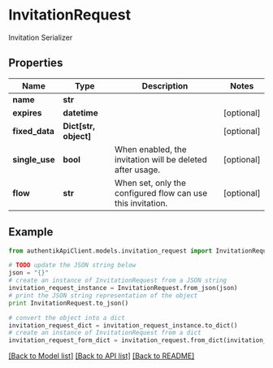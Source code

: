 # InvitationRequest

Invitation Serializer

## Properties
Name | Type | Description | Notes
------------ | ------------- | ------------- | -------------
**name** | **str** |  | 
**expires** | **datetime** |  | [optional] 
**fixed_data** | **Dict[str, object]** |  | [optional] 
**single_use** | **bool** | When enabled, the invitation will be deleted after usage. | [optional] 
**flow** | **str** | When set, only the configured flow can use this invitation. | [optional] 

## Example

```python
from authentikApiClient.models.invitation_request import InvitationRequest

# TODO update the JSON string below
json = "{}"
# create an instance of InvitationRequest from a JSON string
invitation_request_instance = InvitationRequest.from_json(json)
# print the JSON string representation of the object
print InvitationRequest.to_json()

# convert the object into a dict
invitation_request_dict = invitation_request_instance.to_dict()
# create an instance of InvitationRequest from a dict
invitation_request_form_dict = invitation_request.from_dict(invitation_request_dict)
```
[[Back to Model list]](../README.md#documentation-for-models) [[Back to API list]](../README.md#documentation-for-api-endpoints) [[Back to README]](../README.md)


